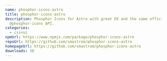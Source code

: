 ```yaml
---
name: phosphor-icons-astro
title: phosphor-icons-astro
description: Phosphor Icons for Astro with great DX and the same official
  @phosphor-icons API.
categories:
  - css+ui
npmUrl: https://www.npmjs.com/package/phosphor-icons-astro
repoUrl: https://github.com/smastrom/phosphor-icons-astro
homepageUrl: https://github.com/smastrom/phosphor-icons-astro
downloads: 38
---
```

